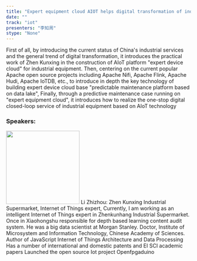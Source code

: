 ```yaml
---
title: "Expert equipment cloud AIOT helps digital transformation of industrial services"
date: "" 
track: "iot"
presenters: "李知周"
stype: "None"
---
```

First of all, by introducing the current status of China's industrial services and the general trend of digital transformation, it introduces the practical work of Zhen Kunxing in the construction of AIoT platform "expert device cloud" for industrial equipment. Then, centering on the current popular Apache open source projects including Apache Nifi, Apache Flink, Apache Hudi, Apache IoTDB, etc., to introduce in depth the key technology of building expert device cloud base "predictable maintenance platform based on data lake", Finally, through a predictive maintenance case running on "expert equipment cloud", it introduces how to realize the one-stop digital closed-loop service of industrial equipment based on AIoT technology
 ### Speakers: 
 <img src="images/speaker/1012.png" width="200" />
 Li Zhizhou: Zhen Kunxing Industrial Supermarket, Internet of Things expert, Currently, I am working as an intelligent Internet of Things expert in Zhenkunhang Industrial Supermarket.
Once in Xiaohongshu responsible for depth based learning content audit system.
He was a big data scientist at Morgan Stanley.
Doctor, Institute of Microsystem and Information Technology, Chinese Academy of Sciences.
Author of JavaScript Internet of Things Architecture and Data Processing
Has a number of international and domestic patents and EI SCI academic papers
Launched the open source Iot project Openfpgaduino
 